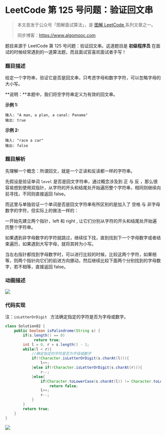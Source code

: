 # LeetCode 第 125 号问题：验证回文串

> 本文首发于公众号「图解面试算法」，是 [图解 LeetCode ](<https://github.com/MisterBooo/LeetCodeAnimation>) 系列文章之一。
>
> 同步博客：https://www.algomooc.com

题目来源于 LeetCode 第 125 号问题：验证回文串。这道题目是 **初级程序员** 在面试的时候经常遇到的一道算法题，而且面试官喜欢面试者手写！



### 题目描述

给定一个字符串，验证它是否是回文串，只考虑字母和数字字符，可以忽略字母的大小写。

**说明：**本题中，我们将空字符串定义为有效的回文串。

**示例 1:**

```
输入: "A man, a plan, a canal: Panama"
输出: true
```

**示例 2:**

```
输入: "race a car"
输出: false
```

### 题目解析

先理解一个概念：所谓回文，就是一个正读和反读都一样的字符串。

先假设是验证单词 `level` 是否是回文字符串，通过概念涉及到 正 与 反 ，那么很容易想到使用双指针，从字符的开头和结尾处开始遍历整个字符串，相同则继续向前寻找，不同则直接返回 false。

而这里与单独验证一个单词是否是回文字符串有所区别的是加入了 空格 与 非字母数字的字符，但实际上的做法一样的：

一开始先建立两个指针，left 和 right , 让它们分别从字符的开头和结尾处开始遍历整个字符串。

如果遇到非字母数字的字符就跳过，继续往下找，直到找到下一个字母数字或者结束遍历，如果遇到大写字母，就将其转为小写。

当左右指针都找到字母数字时，可以进行比较的时候，比较这两个字符，如果相等，则两个指针向它们的前进方向挪动，然后继续比较下面两个分别找到的字母数字，若不相等，直接返回 false。

### 动画描述

![](../Animation/animation.gif)

### 代码实现

注：`isLetterOrDigit ` 方法确定指定的字符是否为字母或数字。

```java
class Solution02 {
    public boolean isPalindrome(String s) {
        if(s.length() == 0)
             return true;
        int l = 0, r = s.length() - 1;
        while(l < r){
            //确定指定的字符是否为字母或数字
            if(!Character.isLetterOrDigit(s.charAt(l))){
                l++;
            }else if(!Character.isLetterOrDigit(s.charAt(r))){
                r--;
            }else{
                if(Character.toLowerCase(s.charAt(l)) != Character.toLowerCase(s.charAt(r)))
                    return false;
                l++;
                r--;
            } 
        }
        return true;
    }
}

```

![](../../Pictures/qrcode.jpg)